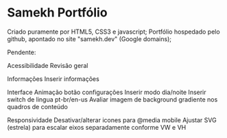 # Samekh Portfólio

Criado puramente por HTML5, CSS3 e javascript;
Portfólio hospedado pelo github, apontado no site "samekh.dev" (Google domains);

Pendente:

Acessibilidade
    Revisão geral

Informações
    Inserir informações

Interface
    Animação botão configurações
    Inserir modo dia/noite
    Inserir switch de lingua pt-br/en-us
    Avaliar imagem de background gradiente nos quadros de conteúdo

Responsividade
    Desativar/alterar icones para @media mobile
    Ajustar SVG (estrela) para escalar eixos separadamente conforme VW e VH
